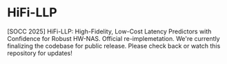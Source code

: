 # HiFi-LLP
[SOCC 2025] HiFi-LLP: High-Fidelity, Low-Cost Latency Predictors with Confidence for Robust HW-NAS.
Official re-implemetation. We're currently finalizing the codebase for public release. Please check back or watch this repository for updates!
